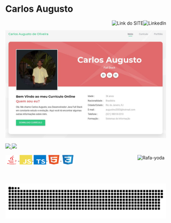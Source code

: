 # Carlos Augusto

<a target="_blank" href="https://www.linkedin.com/in/carlos-augusto-47a1764a/">
  <img align="right" alt="LinkedIn" title="LinkedIn" src="https://img.shields.io/badge/-LinkedIn-%230077B5?style=for-the-badge&logo=linkedin&logoColor=white" target="_blank"></a>

<a target="_blank" href="http://oraculocs.github.io/">
  <img align="right" alt="Link do SITE" title="Link do SITE" src="https://img.shields.io/badge/-Página Pessoal-%23EA4335?style=for-the-badge&logo=&logoColor=white" target="_blank">
</a>

<br>

<p align="center">
  <img src="https://github.com/oraculocs/assets/blob/master/cv/home.JPG" />
  
<div>
  <a href="https://github.com/oraculocs">
  <img height="180em" src="https://github-readme-stats.vercel.app/api?username=oraculocs&show_icons=true&theme=dracula&include_all_commits=true&count_private=true"/>
  <img height="180em" src="https://github-readme-stats.vercel.app/api/top-langs/?username=oraculocs&layout=compact&langs_count=16&theme=dracula"/>
</div>
  
  <div style="display: inline_block"><br>
    <img align="center" alt="Java" title="Java" height="30" width="40" src="https://raw.githubusercontent.com/devicons/devicon/master/icons/java/java-plain.svg">
  <img align="center" alt="JavaScript" title="JavaScript" height="30" width="40" src="https://raw.githubusercontent.com/devicons/devicon/master/icons/javascript/javascript-plain.svg">
  <img align="center" alt="TypeScript" title="TypeScript" height="30" width="40" src="https://raw.githubusercontent.com/devicons/devicon/master/icons/typescript/typescript-plain.svg">
  <img align="center" alt="HTML" title="HTML" height="30" width="40" src="https://raw.githubusercontent.com/devicons/devicon/master/icons/html5/html5-original.svg">
  <img align="center" alt="CSS" title="CSS" height="30" width="40" src="https://raw.githubusercontent.com/devicons/devicon/master/icons/css3/css3-original.svg">

  <img align="right" alt="Rafa-yoda" height="90" width="90" src="https://media.giphy.com/media/lF1XZv45kIwMw/giphy.gif">
</div>

  ![Snake animation](https://github.com/oraculocs/oraculocs/blob/output/github-contribution-grid-snake.svg)

